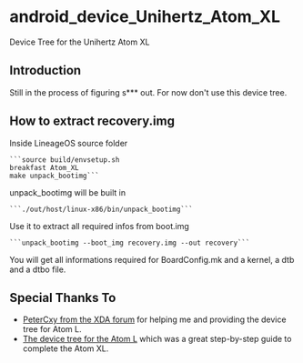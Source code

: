 # android_device_Unihertz_Atom_XL
Device Tree for the Unihertz Atom XL

## Introduction
Still in the process of figuring s*** out.
For now don't use this device tree.

## How to extract recovery.img
Inside LineageOS source folder

	```source build/envsetup.sh
	breakfast Atom_XL
	make unpack_bootimg```

unpack_bootimg will be built in

	```./out/host/linux-x86/bin/unpack_bootimg```

Use it to extract all required infos from boot.img

	```unpack_bootimg --boot_img recovery.img --out recovery```

You will get all informations required for BoardConfig.mk and a kernel, a dtb and a dtbo file.

## Special Thanks To

- [PeterCxy from the XDA forum](https://forum.xda-developers.com/member.php?u=5351691) for helping me and providing the device tree for Atom L.
- [The device tree for the Atom L](https://cgit.typeblog.net/android/device/unihertz/Atom_L/) which was a great step-by-step guide to complete the Atom XL.
